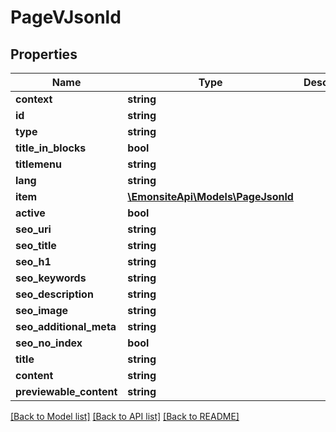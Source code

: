 # PageVJsonld

## Properties
Name | Type | Description | Notes
------------ | ------------- | ------------- | -------------
**context** | **string** |  | [optional] 
**id** | **string** |  | [optional] 
**type** | **string** |  | [optional] 
**title_in_blocks** | **bool** |  | [optional] 
**titlemenu** | **string** |  | [optional] 
**lang** | **string** |  | [optional] 
**item** | [**\EmonsiteApi\Models\PageJsonld**](PageJsonld.md) |  | [optional] 
**active** | **bool** |  | [optional] 
**seo_uri** | **string** |  | [optional] 
**seo_title** | **string** |  | [optional] 
**seo_h1** | **string** |  | [optional] 
**seo_keywords** | **string** |  | [optional] 
**seo_description** | **string** |  | [optional] 
**seo_image** | **string** |  | [optional] 
**seo_additional_meta** | **string** |  | [optional] 
**seo_no_index** | **bool** |  | [optional] 
**title** | **string** |  | [optional] 
**content** | **string** |  | [optional] 
**previewable_content** | **string** |  | [optional] 

[[Back to Model list]](../../README.md#documentation-for-models) [[Back to API list]](../../README.md#documentation-for-api-endpoints) [[Back to README]](../../README.md)

